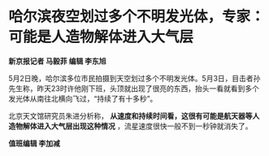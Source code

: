 # 哈尔滨夜空划过多个不明发光体，专家：可能是人造物解体进入大气层

**新京报记者 马毅菲 编辑 李东旭**

5月2日晚，哈尔滨多位市民拍摄到天空划过多个不明发光体。5月3日，目击者孙先生称，昨天23时许他刚下班，头顶就出现了很亮的东西，抬头一看就看到多个发光体从南往北横向飞过，“持续了有十多秒”。

北京天文馆研究员朱进分析称， **从速度和持续时间看，这很有可能是航天器等人造物解体进入大气层出现这种情况** ，流星速度很快一般不到一秒钟就消失了。

**值班编辑 李加减**

